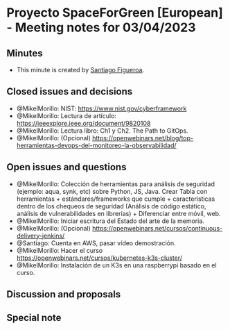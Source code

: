 # Proyecto SpaceForGreen [European] - Meeting notes for 03/04/2023

## Minutes

- This minute is created by [Santiago Figueroa](sfigueroa@ceit.es).

## Closed issues and decisions

- @MikelMorillo: NIST: https://www.nist.gov/cyberframework
- @MikelMorillo: Lectura de artículo: https://ieeexplore.ieee.org/document/9820108
- @MikelMorillo: Lectura libro: Ch1 y Ch2. The Path to GitOps.
- @MikelMorillo: (Opcional) https://openwebinars.net/blog/top-herramientas-devops-del-monitoreo-la-observabilidad/

## Open issues and questions

- @MikelMorillo: Colección de herramientas para análisis de seguridad (ejemplo: aqua, synk, etc) sobre Python, JS, Java. Crear Tabla con herramientas + estándares/frameworks que cumple + características dentro de los chequeos de seguridad (Análisis de código estático, análisis de vulnerabilidades en librerías) + Diferenciar entre móvil, web.
- @MikelMorillo: Iniciar escritura del Estado del arte de la memoria.
- @MikelMorillo: (Opcional) https://openwebinars.net/cursos/continuous-delivery-jenkins/
- @Santiago: Cuenta en AWS, pasar vídeo demostración.
- @MikelMorillo: Hacer el curso https://openwebinars.net/cursos/kubernetes-k3s-cluster/
- @MikelMorillo: Instalación de un K3s en una raspberrypi basado en el curso.

## Discussion and proposals

## Special note
